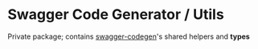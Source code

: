 # Swagger Code Generator / Utils

Private package; contains [swagger-codegen](../../README.md)'s shared helpers and **types**
